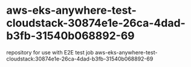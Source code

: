 # aws-eks-anywhere-test-cloudstack-30874e1e-26ca-4dad-b3fb-31540b068892-69
repository for use with E2E test job aws-eks-anywhere-test-cloudstack:30874e1e-26ca-4dad-b3fb-31540b068892-69
